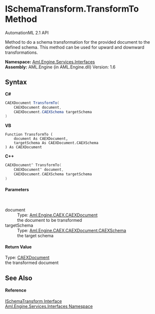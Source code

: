 # ISchemaTransform.TransformTo Method 
AutomationML 2.1 API 

Method to do a schema transformation for the provided document to the defined schema. This method can be used for upward and downward transformations.

**Namespace:**&nbsp;<a href="N_Aml_Engine_Services_Interfaces">Aml.Engine.Services.Interfaces</a><br />**Assembly:**&nbsp;AML.Engine (in AML.Engine.dll) Version: 1.6

## Syntax

**C#**<br />
``` C#
CAEXDocument TransformTo(
	CAEXDocument document,
	CAEXDocument.CAEXSchema targetSchema
)
```

**VB**<br />
``` VB
Function TransformTo ( 
	document As CAEXDocument,
	targetSchema As CAEXDocument.CAEXSchema
) As CAEXDocument
```

**C++**<br />
``` C++
CAEXDocument^ TransformTo(
	CAEXDocument^ document, 
	CAEXDocument.CAEXSchema targetSchema
)
```


#### Parameters
&nbsp;<dl><dt>document</dt><dd>Type: <a href="T_Aml_Engine_CAEX_CAEXDocument">Aml.Engine.CAEX.CAEXDocument</a><br />the document to be transformed</dd><dt>targetSchema</dt><dd>Type: <a href="T_Aml_Engine_CAEX_CAEXDocument_CAEXSchema">Aml.Engine.CAEX.CAEXDocument.CAEXSchema</a><br />the target schema</dd></dl>

#### Return Value
Type: <a href="T_Aml_Engine_CAEX_CAEXDocument">CAEXDocument</a><br />the transformed document

## See Also


#### Reference
<a href="T_Aml_Engine_Services_Interfaces_ISchemaTransform">ISchemaTransform Interface</a><br /><a href="N_Aml_Engine_Services_Interfaces">Aml.Engine.Services.Interfaces Namespace</a><br />